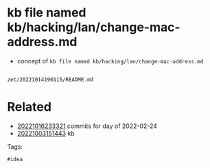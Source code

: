 # kb file named kb/hacking/lan/change-mac-address.md

- concept of `kb file named kb/hacking/lan/change-mac-address.md`

```
```

` zet/20221014190115/README.md `

# Related

- [20221016233321](/zet/20221016233321/README.md) commits for day of 2022-02-24
- [20221003151443](/zet/20221003151443/README.md) kb

Tags:

    #idea
